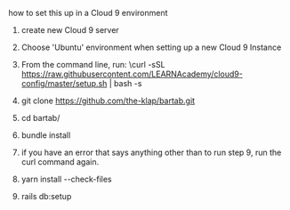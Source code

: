 how to set this up in a Cloud 9 environment 

1. create new Cloud 9 server 

2. Choose 'Ubuntu' environment when setting up a new Cloud 9 Instance

3. From the command line, run: \curl -sSL https://raw.githubusercontent.com/LEARNAcademy/cloud9-config/master/setup.sh | bash -s

4. git clone https://github.com/the-klap/bartab.git
5. cd bartab/
6. bundle install
7. if you have an error that says anything other than to run step 9, run the curl command again.
8. yarn install --check-files
9. rails db:setup
